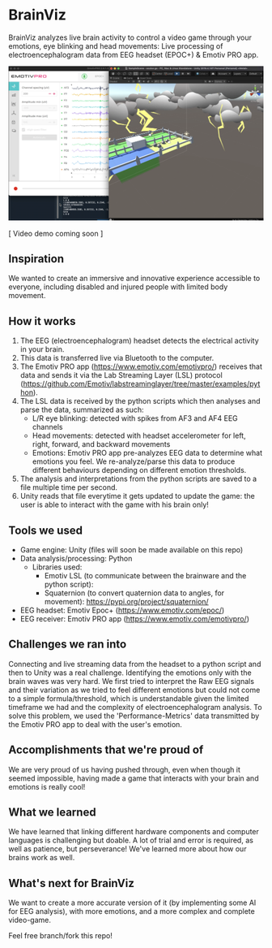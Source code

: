 # BrainViz
BrainViz analyzes live brain activity to control a video game through your emotions, eye blinking and head movements:
Live processing of electroencephalogram data from EEG headset (EPOC+) & Emotiv PRO app.

![Screenshot](Images/Screenshot_EEGDataLeft_GameRight_ScriptBottom.png?raw=true "Screenshot")

[ Video demo coming soon ]


## Inspiration
We wanted to create an immersive and innovative experience accessible to everyone, including disabled and injured people with limited body movement.

## How it works
1. The EEG (electroencephalogram) headset detects the electrical activity in your brain.
2. This data is transferred live via Bluetooth to the computer.
3. The Emotiv PRO app (https://www.emotiv.com/emotivpro/) receives that data and sends it via the Lab Streaming Layer (LSL) protocol (https://github.com/Emotiv/labstreaminglayer/tree/master/examples/python).
4. The LSL data is received by the python scripts which then analyses and parse the data, summarized as such:
    + L/R eye blinking: detected with spikes from AF3 and AF4 EEG channels
    + Head movements: detected with headset accelerometer for left, right, forward, and backward movements
    + Emotions: Emotiv PRO app pre-analyzes EEG data to determine what emotions you feel. We re-analyze/parse this data to produce different behaviours depending on different emotion thresholds.
5. The analysis and interpretations from the python scripts are saved to a file multiple time per second.
6. Unity reads that file everytime it gets updated to update the game: the user is able to interact with the game with his brain only!

## Tools we used
+ Game engine: Unity (files will soon be made available on this repo)
+ Data analysis/processing: Python
  + Libraries used:
    + Emotiv LSL (to communicate between the brainware and the python script):
    + Squaternion (to convert quaternion data to angles, for movement): https://pypi.org/project/squaternion/
+ EEG headset: Emotiv Epoc+ (https://www.emotiv.com/epoc/)
+ EEG receiver: Emotiv PRO app (https://www.emotiv.com/emotivpro/)

## Challenges we ran into
Connecting and live streaming data from the headset to a python script and then to Unity was a real challenge.
Identifying the emotions only with the brain waves was very hard. We first tried to interpret the Raw EEG signals and their variation as we tried to feel different emotions but could not come to a simple formula/threshold, which is understandable given the limited timeframe we had and the complexity of electroencephalogram analysis. To solve this problem, we used the 'Performance-Metrics' data transmitted by the Emotiv PRO app to deal with the user's emotion.

## Accomplishments that we're proud of
We are very proud of us having pushed through, even when though it seemed impossible, having made a game that interacts with your brain and emotions is really cool!

## What we learned
We have learned that linking different hardware components and computer languages is challenging but doable. A lot of trial and error is required, as well as patience, but perseverance!
We've learned more about how our brains work as well.

## What's next for BrainViz
We want to create a more accurate version of it (by implementing some AI for EEG analysis), with more emotions, and a more complex and complete video-game.


Feel free branch/fork this repo!
